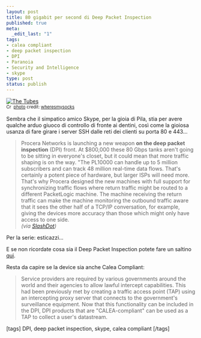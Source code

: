 ```yaml
--- 
layout: post
title: 80 gigabit per second di Deep Packet Inspection
published: true
meta: 
  _edit_last: "1"
tags: 
- calea compliant
- deep packet inspection
- DPI
- Paranoia
- Security and Intelligence
- skype
type: post
status: publish
---
```

<a href="http://www.flickr.com/photos/36382117@N00/205710716/" title="The Tubes" target="_blank"><img src="http://farm1.static.flickr.com/84/205710716_81bf87ca5f.jpg" alt="The Tubes" border="0" /></a><br /><small><a href="http://creativecommons.org/licenses/by/2.0/" title="Attribution License" target="_blank"><img src="http://www.lastknight.com/wp-content/plugins/photo-dropper/images/cc.png" alt="Creative Commons License" border="0" width="16" height="16" align="absmiddle" /></a> <a href="http://www.photodropper.com/photos/" target="_blank">photo</a> credit: <a href="http://www.flickr.com/photos/36382117@N00/205710716/" title="wheresmysocks" target="_blank">wheresmysocks</a></small>  
  
Sembra che il simpatico amico Skype, per la gioia di Pila, stia per avere qualche arduo giuoco di controllo di fronte ai dentini, così come la gioiosa usanza di fare girare i server SSH dalle reti dei clienti su porta 80 e 443...    
  
> Procera Networks is launching a new weapon **on the deep packet inspection** (DPI) front. At $800,000 these 80 Gbps tanks aren't going to be sitting in everyone's closet, but it could mean that more traffic shaping is on the way. "The PL10000 can handle up to 5 million subscribers and can track 48 million real-time data flows. That's certainly a potent piece of hardware, but larger ISPs will need more. That's why Procera designed the new machines with full support for synchronizing traffic flows where return traffic might be routed to a different PacketLogic machine. The machine receiving the return traffic can make the machine monitoring the outbound traffic aware that it sees the other half of a TCP/IP conversation, for example, giving the devices more accuracy than those which might only have access to one side.  
> *(via [SlashDot](http://hardware.slashdot.org/article.pl?sid=08/05/12/1648223&from=rss))*
  
Per la serie: esticazzi...  
  
E se non ricordate cosa sia il Deep Packet Inspection potete fare un saltino [qui](http://en.wikipedia.org/wiki/Deep_packet_inspection).  
  
Resta da capire se la device sia anche Calea Compliant:  
  
> Service providers are required by various governments around the world and their agencies to allow lawful intercept capabilities. This had been previously met by creating a traffic access point (TAP) using an intercepting proxy server that connects to the government's surveillance equipment. Now that this functionality can be included in the DPI, DPI products that are "CALEA-compliant" can be used as a TAP to collect a user's datastream.
  
[tags]  DPI, deep packet inspection, skype, calea compliant  [/tags] 
